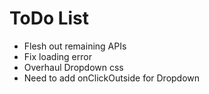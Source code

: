 # ToDo List 

* Flesh out remaining APIs
* Fix loading error
* Overhaul Dropdown css
* Need to add onClickOutside for Dropdown